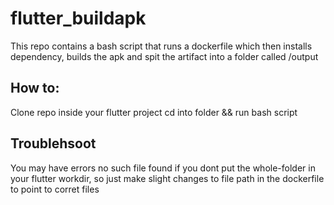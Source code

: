 # flutter_buildapk
This repo contains a bash script that runs a dockerfile which then installs dependency, builds the apk and spit the artifact into a folder called /output


## How to:
Clone repo inside your flutter project
cd into folder && run bash script


## Troublehsoot
You may have errors no such file found if you dont put the whole-folder in your flutter workdir, so just make slight changes to file path in the dockerfile to point to corret files
